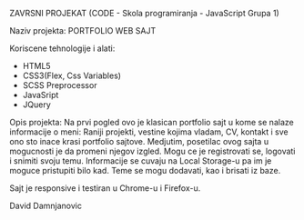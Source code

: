 ZAVRSNI PROJEKAT (CODE - Skola programiranja - JavaScript Grupa 1)

Naziv projekta:
PORTFOLIO WEB SAJT

Koriscene tehnologije i alati:
- HTML5
- CSS3(Flex, Css Variables)
- SCSS Preprocessor
- JavaSript
- JQuery

Opis projekta:
Na prvi pogled ovo je klasican portfolio sajt u kome se nalaze informacije o meni: 
Raniji projekti, vestine kojima vladam, CV, kontakt i sve ono sto inace krasi portfolio sajtove.
Medjutim, posetilac ovog sajta u mogucnosti je da promeni njegov izgled.
Mogu ce je registrovati se, logovati i snimiti svoju temu.
Informacije se cuvaju na Local Storage-u pa im je moguce pristupiti bilo kad.
Teme se mogu dodavati, kao i brisati iz baze.

Sajt je responsive i testiran u Chrome-u i Firefox-u.

David Damnjanovic
 
